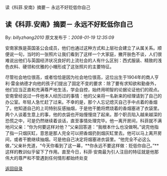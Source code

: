 读《科菲.安南》摘要－ 永远不好贬低你自己
## 读《科菲.安南》摘要－ 永远不好贬低你自己

By: *billyzhang2010* 原文发布于：*2008-01-19 12:35:09*

安南家族是英国圣公会成员，他们也通过这种方式和上层社会建立了从属关系。顺便说一句，当时的一张照片让我们看到了这样一个大家庭，撇开肤色不谈，人们很难说出他们与英国经济状况良好的上流社会的人有什么区别：西式服装、精致的浅色衣料、硬领和优雅的小帽形成了这张照片的主要特征。

尽管社会地位很高，或者恰恰是因为社会地位很高，这位出生于1904年的商人亨利·雷金纳德才向他的孩子们提出了固定不变的要求：除了要有求知欲和勤奋外，他们应当正直和充满尊严地生活，学会自控，始终用明智的论据论证他们的观点。安南曾经说过一件他本人经历过的事情：他的父亲将一名新来的经理请到了自己的办公室。年轻人急忙赶了过来。不幸的是，那个人忘记熄灭自己手中点着的香烟了。他知道自己的上司特别反感抽烟，于是他干脆将燃烧着的香烟塞进了衣袋里。两个人谈着生意上的事，他的衣袋也开始慢慢烧了起来。那个职员陷入越来越深的恐慌之中，可是仍然继续着谈话，直至事情处理完毕。他一离开房间，科菲就不满地问父亲：“你为何要这样对他？”父亲回答道：“我根本什么也没做啊。”说完他指了指一只烟灰缸，意思是那人完全可以把香烟扔到烟灰缸里去。他可以马上离开房间，或者干脆继续抽烟。可是他自己决定将烟塞进衣袋里。“他完全不必这么做，”父亲补充道，“今天你看到了这一幕，**你永远不要这样做：贬低你自己。”**这样的教训似乎留下了作用。直至今日，科菲·安南最为引人注目的特征就是他那伟大的尊严和不管遇到任何情形都始终处变

[返回目录](index.html)
